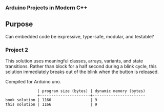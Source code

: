 ### Arduino Projects in Modern C++

## Purpose

Can embedded code be expressive, type-safe, modular, and testable?

### Project 2

This solution uses meaningful classes, arrays, variants, and state transitions.
Rather than block for a half second during a blink cycle, this solution immediately
breaks out of the blink when the button is released.

Compiled for Arduino uno.

                  | program size (bytes) | dynamic memory (bytes)
                  +----------------------+-----------------------
    book solution | 1160                 | 9
    this solution | 1166                 | 9
